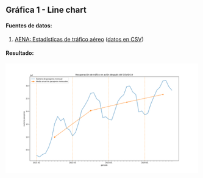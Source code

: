 ## Gráfica 1 - Line chart

#### Fuentes de datos:

1. [AENA: Estadísticas de tráfico aéreo](https://www.aena.es/es/estadisticas/inicio.html) ([datos en CSV](../data/plane-usage.csv))

#### Resultado:

![](./plot.png)
